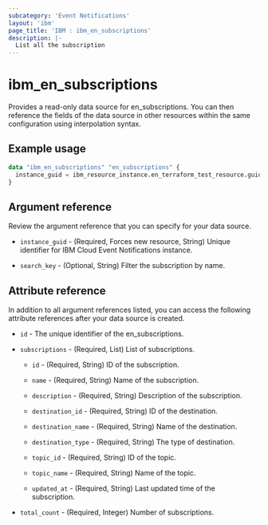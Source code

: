 ```yaml
---
subcategory: 'Event Notifications'
layout: 'ibm'
page_title: 'IBM : ibm_en_subscriptions'
description: |-
  List all the subscription
---
```


# ibm_en_subscriptions

Provides a read-only data source for en_subscriptions. You can then reference the fields of the data source in other resources within the same configuration using interpolation syntax.

## Example usage

```terraform
data "ibm_en_subscriptions" "en_subscriptions" {
  instance_guid = ibm_resource_instance.en_terraform_test_resource.guid
}
```

## Argument reference

Review the argument reference that you can specify for your data source.

- `instance_guid` - (Required, Forces new resource, String) Unique identifier for IBM Cloud Event Notifications instance.

- `search_key` - (Optional, String) Filter the subscription by name.

## Attribute reference

In addition to all argument references listed, you can access the following attribute references after your data source is created.

- `id` - The unique identifier of the en_subscriptions.

- `subscriptions` - (Required, List) List of subscriptions.

  - `id` - (Required, String) ID of the subscription.

  - `name` - (Required, String) Name of the subscription.

  - `description` - (Required, String) Description of the subscription.

  - `destination_id` - (Required, String) ID of the destination.

  - `destination_name` - (Required, String) Name of the destination.

  - `destination_type` - (Required, String) The type of destination.

  - `topic_id` - (Required, String) ID of the topic.

  - `topic_name` - (Required, String) Name of the topic.

  - `updated_at` - (Required, String) Last updated time of the subscription.

- `total_count` - (Required, Integer) Number of subscriptions.
